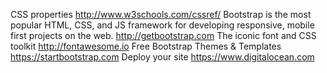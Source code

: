 
CSS properties
http://www.w3schools.com/cssref/
Bootstrap is the most popular HTML, CSS, and JS framework for developing responsive, mobile first projects on the web.
http://getbootstrap.com
The iconic font and CSS toolkit
http://fontawesome.io
Free Bootstrap Themes & Templates
https://startbootstrap.com
Deploy your site
https://www.digitalocean.com

```python

```

